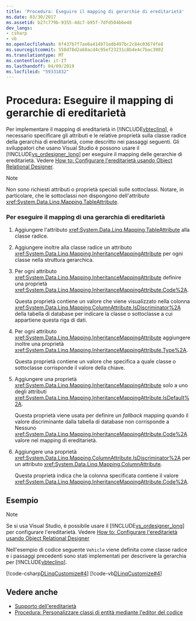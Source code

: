 ```yaml
---
title: 'Procedura: Eseguire il mapping di gerarchie di ereditarietà'
ms.date: 03/30/2017
ms.assetid: b27c779b-9355-4dc7-b95f-7dfd504b6e48
dev_langs:
- csharp
- vb
ms.openlocfilehash: 6f437b7f7ae6a414971edb497bc2c84c03674fe8
ms.sourcegitcommit: 558d78d2a68acd4c95ef23231c8b4e4c7bac3902
ms.translationtype: MT
ms.contentlocale: it-IT
ms.lasthandoff: 04/09/2019
ms.locfileid: "59331832"
---
```

# <a name="how-to-map-inheritance-hierarchies"></a>Procedura: Eseguire il mapping di gerarchie di ereditarietà
Per implementare il mapping di ereditarietà in [!INCLUDE[vbteclinq](../../../../../../includes/vbteclinq-md.md)], è necessario specificare gli attributi e le relative proprietà sulla classe radice della gerarchia di ereditarietà, come descritto nei passaggi seguenti. Gli sviluppatori che usano Visual Studio è possono usare il [!INCLUDE[vs_ordesigner_long](../../../../../../includes/vs-ordesigner-long-md.md)] per eseguire il mapping delle gerarchie di ereditarietà. Vedere [How to: Configurare l'ereditarietà usando Object Relational Designer](/visualstudio/data-tools/how-to-configure-inheritance-by-using-the-o-r-designer).  
  
> [!NOTE]
>  Non sono richiesti attributi o proprietà speciali sulle sottoclassi. Notare, in particolare, che le sottoclassi non dispongono dell'attributo <xref:System.Data.Linq.Mapping.TableAttribute>.  
  
### <a name="to-map-an-inheritance-hierarchy"></a>Per eseguire il mapping di una gerarchia di ereditarietà  
  
1. Aggiungere l'attributo <xref:System.Data.Linq.Mapping.TableAttribute> alla classe radice.  
  
2. Aggiungere inoltre alla classe radice un attributo <xref:System.Data.Linq.Mapping.InheritanceMappingAttribute> per ogni classe nella struttura gerarchica.  
  
3. Per ogni attributo <xref:System.Data.Linq.Mapping.InheritanceMappingAttribute> definire una proprietà <xref:System.Data.Linq.Mapping.InheritanceMappingAttribute.Code%2A>.  
  
     Questa proprietà contiene un valore che viene visualizzato nella colonna <xref:System.Data.Linq.Mapping.ColumnAttribute.IsDiscriminator%2A> della tabella di database per indicare la classe o sottoclasse a cui appartiene questa riga di dati.  
  
4. Per ogni attributo <xref:System.Data.Linq.Mapping.InheritanceMappingAttribute> aggiungere inoltre una proprietà <xref:System.Data.Linq.Mapping.InheritanceMappingAttribute.Type%2A>.  
  
     Questa proprietà contiene un valore che specifica a quale classe o sottoclasse corrisponde il valore della chiave.  
  
5. Aggiungere una proprietà <xref:System.Data.Linq.Mapping.InheritanceMappingAttribute> solo a uno degli attributi <xref:System.Data.Linq.Mapping.InheritanceMappingAttribute.IsDefault%2A>.  
  
     Questa proprietà viene usata per definire un *fallback* mapping quando il valore discriminante dalla tabella di database non corrisponde a Nessuno <xref:System.Data.Linq.Mapping.InheritanceMappingAttribute.Code%2A> valore nel mapping di ereditarietà.  
  
6. Aggiungere una proprietà <xref:System.Data.Linq.Mapping.ColumnAttribute.IsDiscriminator%2A> per un attributo <xref:System.Data.Linq.Mapping.ColumnAttribute>.  
  
     Questa proprietà indica che la colonna specificata contiene il valore <xref:System.Data.Linq.Mapping.InheritanceMappingAttribute.Code%2A>.  
  
## <a name="example"></a>Esempio  
  
> [!NOTE]
>  Se si usa Visual Studio, è possibile usare il [!INCLUDE[vs_ordesigner_long](../../../../../../includes/vs-ordesigner-long-md.md)] per configurare l'ereditarietà. Vedere [How to: Configurare l'ereditarietà usando Object Relational Designer](/visualstudio/data-tools/how-to-configure-inheritance-by-using-the-o-r-designer)  
  
 Nell'esempio di codice seguente `Vehicle` viene definita come classe radice e i passaggi precedenti sono stati implementati per descrivere la gerarchia per [!INCLUDE[vbteclinq](../../../../../../includes/vbteclinq-md.md)].  
  
 [!code-csharp[DLinqCustomize#4](../../../../../../samples/snippets/csharp/VS_Snippets_Data/DLinqCustomize/cs/Program.cs#4)]
 [!code-vb[DLinqCustomize#4](../../../../../../samples/snippets/visualbasic/VS_Snippets_Data/DLinqCustomize/vb/Module1.vb#4)]  
  
## <a name="see-also"></a>Vedere anche

- [Supporto dell'ereditarietà](../../../../../../docs/framework/data/adonet/sql/linq/inheritance-support.md)
- [Procedura: Personalizzare classi di entità mediante l'editor del codice](../../../../../../docs/framework/data/adonet/sql/linq/how-to-customize-entity-classes-by-using-the-code-editor.md)
